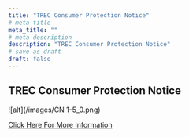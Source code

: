 ```yaml
---
title: "TREC Consumer Protection Notice"
# meta title
meta_title: ""
# meta description
description: "TREC Consumer Protection Notice"
# save as draft
draft: false
---
```

## TREC Consumer Protection Notice

![alt](/images/CN 1-5_0.png)


[Click Here For More Information](https://www.trec.texas.gov/forms/consumer-protection-notice)